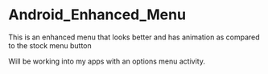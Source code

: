 # Android_Enhanced_Menu

This is an enhanced menu that looks better and has animation as compared to the stock menu button

Will be working into my apps with an options menu activity.
